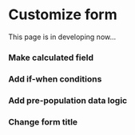 # Customize form

This page is in developing now...

### Make calculated field

### Add if-when conditions

### Add pre-population data logic

### Change form title

